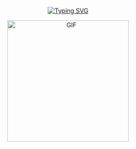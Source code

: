 <p align="center"> <a href="https://git.io/typing-svg"><img src="https://readme-typing-svg.demolab.com?font=Montserrat&size=25&duration=2500&pause=2500&color=8343F7&center=true&vCenter=true&random=false&width=435&lines=Hi+there%2C+I'm+Carel+Habsian+Osagi" alt="Typing SVG" /></a> </h1>
<p/>

<p align="center">
<img alt="GIF" src="[https://github.com/arsentieva/arsentieva/blob/main/code.gif?raw=true](https://tenor.com/uopFjzm8fkx.gif)" height="280" />
 <p/>
